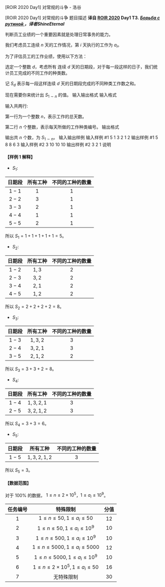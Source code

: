 



[ROIR 2020 Day1] 对常规的斗争 - 洛谷














[ROIR 2020 Day1] 对常规的斗争
题目描述
**译自 [ROIR 2020](http://neerc.ifmo.ru/school/archive/2019-2020.html) Day1 T3.** ***[Борьба с рутиной
](http://neerc.ifmo.ru/school/archive/2019-2020/ru-olymp-regional-2020-day1.pdf)，译者ShineEternal***

判断员工业绩的一个重要因素就是处理日常事务的能力。

我们考虑员工连续 $n$ 天的工作情况，第 $i$ 天执行的工作为 $a_i$。

为了评估员工的工作业绩，使用以下方法：

选定一个整数 $d$，考虑所有 连续 $d$ 天的日期段，对于每一段这样的日子，我们统计员工完成的不同工作的种类数。

记 $S_d$ 表示每一段这样连续 $d$ 天的日期段完成的不同种类工作数之和。

现在需要你来统计出 $S_{1\sim n}$ 的值。
输入输出格式
输入格式

输入共两行:

第一行为一个整数 $n$，表示工作的总天数。

第二行 $n$ 个整数，表示每天所做的工作种类编号。
输出格式

输出共 $n$ 个数，为 $S_{1\sim n}$。
输入输出样例
输入样例 #1
5
1 3 2 1 2
输出样例 #1
5 8 8 6 3
输入样例 #2
3
10 10 10
输出样例 #2
3 2 1
说明
#### 【样例 1 解释】
- $S_1$:

| 日期段 | 所有工种 | 不同的工种的数量 |
| :----: | :------: | :--------------: |
| $1-1$  |   $1$    |       $1$        |
| $2-2$  |   $3$    |       $1$        |
| $3-3$  |   $2$    |       $1$        |
| $4-4$  |   $1$    |       $1$        |
| $5-5$  |   $2$    |       $1$        |



所以 $S_1=1+1+1+1+1=5$。

- $S_2$:

|日期段|所有工种|不同的工种的数量|
|:-:|:-:|:-:|
|$1-2$|$1,3$|$2$|
|$2-3$|$3,2$|$2$|
|$3-4$|$2,1$|$2$|
|$4-5$|$1,2$|$2$|

所以 $S_2=2+2+2+2=8$。

- $S_3$:

|日期段|所有工种|不同的工种的数量|
|:-:|:-:|:-:|
|$1-3$|$1,3,2$|$3$|
|$2-4$|$3,2,1$|$3$|
|$3-5$|$2,1,2$|$2$|

所以 $S_3=3+3+2=8$。

- $S_4$:

|日期段|所有工种|不同的工种的数量|
|:-:|:-:|:-:|
|$1-4$|$1,3,2,1$|$3$|
|$2-5$|$3,2,1,2$|$3$|

所以 $S_4=3+3=6$。

- $S_5$:

|日期段|所有工种|不同的工种的数量|
|:-:|:-:|:-:|
|$1-5$|$1,3,2,1,2$|$3$|

所以 $S_5=3$。

#### 【数据范围】
对于 $100\%$ 的数据， $1\leq n\leq 2\times 10^5$，$1\leq a_i\leq 10^9$。

|任务编号|特殊限制|分值|
|:-:|:-:|:-:|
|$1$|$1\leq n \leq 50, 1 \leq a_i \leq 50$|$12$|
|$2$|$1\leq n \leq 50, 1 \leq a_i \leq 10^9$|$10$|
|$3$|$1\leq n \leq 500, 1 \leq a_i \leq 10^9$|$10$|
|$4$|$1\leq n \leq 5000, 1 \leq a_i \leq 5000$|$12$|
|$5$|$1\leq n \leq 5000, 1 \leq a_i \leq 10^9$|$10$|
|$6$|$1\leq n \leq 2\times 10^5, 1 \leq a_i \leq 50$|$16$|
|$7$|无特殊限制|$30$|






